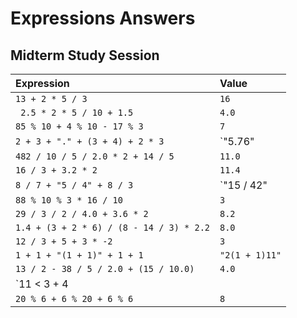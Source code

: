 # Expressions Answers
## Midterm Study Session

| __Expression__ | __Value__ |
| :--- | :--- |
| `13 + 2 * 5 / 3` | `16` |
| ` 2.5 * 2 * 5 / 10 + 1.5` | `4.0` |
| `85 % 10 + 4 % 10 - 17 % 3` | `7` |
| `2 + 3 + "." + (3 + 4) + 2 * 3` | `"5.76" |
| `482 / 10 / 5 / 2.0 * 2 + 14 / 5 ` | `11.0` |
| `16 / 3 + 3.2 * 2` | `11.4` |
| `8 / 7 + "5 / 4" + 8 / 3` | `"15 / 42" |
| `88 % 10 % 3 * 16 / 10` | `3` |
| `29 / 3 / 2 / 4.0 + 3.6 * 2` | `8.2` |
| `1.4 + (3 + 2 * 6) / (8 - 14 / 3) * 2.2` | `8.0` |
| `12 / 3 + 5 + 3 * -2` | `3` |
| `1 + 1 + "(1 + 1)" + 1 + 1` | `"2(1 + 1)11"` |
| `13 / 2 - 38 / 5 / 2.0 + (15 / 10.0)` | `4.0` |
| `11 < 3 + 4 || !(5 / 2 == 2)` | `false` |
| `20 % 6 + 6 % 20 + 6 % 6` | `8` |
